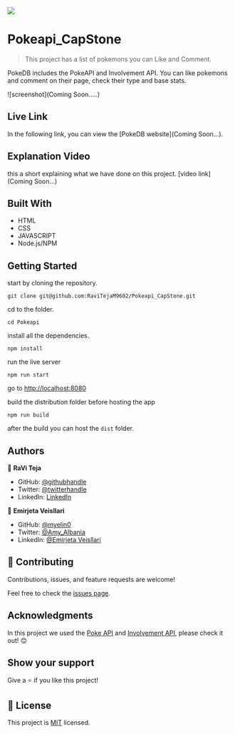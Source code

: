 ![](https://img.shields.io/badge/Microverse-blueviolet)

# Pokeapi_CapStone

> This project has a list of pokemons you can Like and Comment.

PokeDB includes the PokeAPI and Involvement API. You can like pokemons and comment on their page, check their type and base stats.

![screenshot](Coming Soon.....)

## Live Link

In the following link, you can view the [PokeDB website](Coming Soon...).

## Explanation Video

this a short explaining what we have done on this project.
[video link](Coming Soon...)

## Built With

- HTML
- CSS
- JAVASCRIPT
- Node.js/NPM

## Getting Started

start by cloning the repository.

`git clone git@github.com:RaviTejaM9602/Pokeapi_CapStone.git`

cd to the folder.

`cd Pokeapi`

install all the dependencies.

`npm install`

run the live server

`npm run start`

go to [http://localhost:8080](http://localhost:8080)

build the distribution folder before hosting the app

`npm run build`

after the build you can host the `dist` folder.

## Authors

👤 **RaVi Teja**

- GitHub: [@githubhandle](https://github.com/RaviTejaM9602/Pokeapi_CapStone)
- Twitter: [@twitterhandle](https://twitter.com/RaviTejaMekala1)
- LinkedIn: [LinkedIn](https://www.linkedin.com/in/ravi-teja-8499a31b9/)

👤 **Emirjeta Veisllari**

- GitHub: [@myelin0](https://github.com/myelin0)
- Twitter: [@Amy_Albania](https://twitter.com/Amy_albania)
- LinkedIn: [@Emirjeta Veisllari](https://www.linkedin.com/in/emirjeta-veisllari/)

## 🤝 Contributing

Contributions, issues, and feature requests are welcome!

Feel free to check the [issues page](../../issues/).

## Acknowledgments

In this project we used the [Poke API](https://www.notion.so/Leaderboard-API-service-24c0c3c116974ac49488d4eb0267ade3) and [Involvement API](https://www.notion.so/Involvement-API-869e60b5ad104603aa6db59e08150270), please check it out! 😊

## Show your support

Give a ⭐️ if you like this project!

## 📝 License

This project is [MIT](./MIT.md) licensed.
